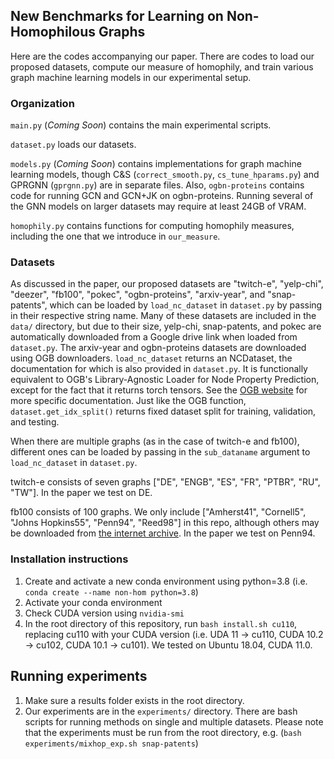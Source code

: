 ## New Benchmarks for Learning on Non-Homophilous Graphs

Here are the codes accompanying our paper. There are codes to load our proposed datasets, compute our measure of homophily, and train various graph machine learning models in our experimental setup.

### Organization
`main.py` (*Coming Soon*) contains the main experimental scripts.

`dataset.py` loads our datasets.

`models.py` (*Coming Soon*) contains implementations for graph machine learning models, though C&S (`correct_smooth.py`, `cs_tune_hparams.py`) and GPRGNN (`gprgnn.py`) are in separate files. Also, `ogbn-proteins` contains code for running GCN and GCN+JK on ogbn-proteins. Running several of the GNN models on larger datasets may require at least 24GB of VRAM. 

`homophily.py` contains functions for computing homophily measures, including the one that we introduce in `our_measure`.

### Datasets
As discussed in the paper, our proposed datasets are "twitch-e", "yelp-chi", "deezer", "fb100", "pokec", "ogbn-proteins", "arxiv-year", and "snap-patents", which can be loaded by `load_nc_dataset` in `dataset.py` by passing in their respective string name. Many of these datasets are included in the `data/` directory, but due to their size, yelp-chi, snap-patents, and pokec are automatically downloaded from a Google drive link when loaded from `dataset.py`. The arxiv-year and ogbn-proteins datasets are downloaded using OGB downloaders. `load_nc_dataset` returns an NCDataset, the documentation for which is also provided in `dataset.py`. It is functionally equivalent to OGB's Library-Agnostic Loader for Node Property Prediction, except for the fact that it returns torch tensors. See the [OGB website](https://ogb.stanford.edu/docs/nodeprop/) for more specific documentation. Just like the OGB function, `dataset.get_idx_split()` returns fixed dataset split for training, validation, and testing. 

When there are multiple graphs (as in the case of twitch-e and fb100), different ones can be loaded by passing in the `sub_dataname` argument to `load_nc_dataset` in `dataset.py`.

twitch-e consists of seven graphs ["DE", "ENGB", "ES", "FR", "PTBR", "RU", "TW"]. In the paper we test on DE.

fb100 consists of 100 graphs. We only include ["Amherst41", "Cornell5", "Johns Hopkins55", "Penn94", "Reed98"] in this repo, although others may be downloaded from [the internet archive](https://archive.org/details/oxford-2005-facebook-matrix). In the paper we test on Penn94.



### Installation instructions

1. Create and activate a new conda environment using python=3.8 (i.e. `conda create --name non-hom python=3.8`) 
2. Activate your conda environment
3. Check CUDA version using `nvidia-smi` 
4. In the root directory of this repository, run `bash install.sh cu110`, replacing cu110 with your CUDA version (i.e. UDA 11 -> cu110, CUDA 10.2 -> cu102, CUDA 10.1 -> cu101). We tested on Ubuntu 18.04, CUDA 11.0.


## Running experiments

1. Make sure a results folder exists in the root directory. 
2. Our experiments are in the `experiments/` directory. There are bash scripts for running methods on single and multiple datasets. Please note that the experiments must be run from the root directory, e.g. (`bash experiments/mixhop_exp.sh snap-patents`)
